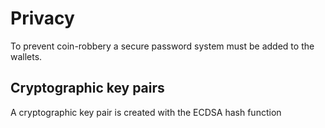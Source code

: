 # Privacy
To prevent coin-robbery a secure password system must be added to the wallets.

## Cryptographic key pairs
A cryptographic key pair is created with the ECDSA hash function